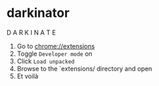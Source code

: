 # darkinator
D A R K I N A T E


1. Go to [chrome://extensions](chrome://extensions)
2. Toggle `Developer mode` on
3. Click `Load unpacked`
4. Browse to the `extensions/ directory and open
5. Et voilà
